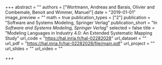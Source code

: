 +++
abstract = ""
authors = ["Wortmann, Andreas and Barais, Olivier and Combemale, Benoit and Wimmer, Manuel"]
date = "2019-01-01"
image_preview = ""
math = true
publication_types = ["2"]
publication = "Software and Systems Modeling, Springer Verlag"
publication_short = "In *Software and Systems Modeling, Springer Verlag*"
selected = false
title = "Modeling Languages in Industry 4.0: An Extended Systematic Mapping Study"
url_code = "https://hal.inria.fr/hal-02282028"
url_dataset = ""
url_pdf = "https://hal.inria.fr/hal-02282028/file/main.pdf"
url_project = ""
url_slides = ""
url_video = ""

+++
